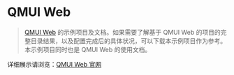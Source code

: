 # QMUI Web
> [QMUI Web](https://github.com/QMUI/qmui_web) 的示例项目及文档。如果需要了解基于 QMUI Web 的项目的完整目录结果，以及配置完成后的具体状况，可以下载本示例项目作为参考。
> 本示例项目同时也是 QMUI Web 的使用文档。 

详细展示请浏览：[QMUI Web 官网](http://qmuiteam.com/web)
